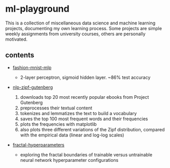 # ml-playground

This is a collection of miscellaneous data science and machine learning projects, documenting my own learning process.
Some projects are simple weekly assignments from university courses, others are personally motivated.

## contents

- [fashion-mnist-mlp](./fashion-mnist-mlp)
    - 2-layer perceptron, sigmoid hidden layer. ~86% test accuracy

- [nlp-zipf-gutenberg](./nlp-zipf-gutenberg)
    1. downloads top 20 most recently popular ebooks from Project Gutenberg
    2. preprocesses their textual content
    3. tokenizes and lemmatizes the text to build a vocabulary
    4. saves the top 100 most frequent words and their frequencies
    5. plots the frequencies with matplotlib
    6. also plots three different variations of the Zipf distribution, compared with the empirical data (linear and log-log scales)
- [fractal-hyperparameters](./fractal-hyperparameters)
    - exploring the fractal boundaries of trainable versus untrainable neural network hyperparameter configurations
